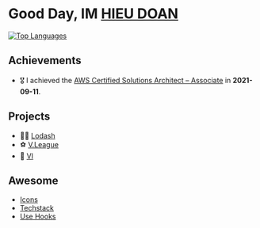 # Good Day, IM [HIEU DOAN](https://hieudoanm.github.io)

<!-- ![GitHub Statistics](https://github-readme-stats.vercel.app/api?username=hieudoanm&hide=contribs,prs&show_icons=true&hide_border=true&title_color=000) -->

[![Top Languages][github-stats]][github-stats]

## Achievements

- 🎖️ I achieved the [AWS Certified Solutions Architect – Associate](https://www.credly.com/badges/a427ccdc-fc44-4874-a422-21d772e0e4b3?source=linked_in_profile) in **2021-09-11**.

## Projects

- 👨‍💻 [Lodash](https://lodash.com/)
- ⚽ [V.League](https://vleague.vercel.app/)
- 🏦 [VI](https://vitien.vercel.app/)

## Awesome

- [Icons](https://hieudoanm.github.io/awesome-icons/)
- [Techstack](https://hieudoanm.github.io/awesome-techstack/)
- [Use Hooks](https://hieudoanm.github.io/awesome-use-hooks/)

[github-stats]: https://github-readme-stats.vercel.app/api/top-langs/?username=hieudoanm&theme=onedark&cache_seconds=1800&hide_border=false
